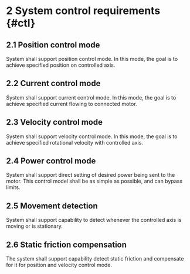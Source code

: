 # 2 System control requirements {#ctl}

## 2.1 Position control mode

System shall support position control mode.
In this mode, the goal is to achieve specified position on controlled axis.

## 2.2 Current control mode

System shall support current control mode.
In this mode, the goal is to achieve specified current flowing to connected motor.

## 2.3 Velocity control mode

System shall support velocity control mode.
In this mode, the goal is to achieve specified rotational velocity with controlled axis.

## 2.4 Power control mode

System shall support direct setting of desired power being sent to the motor.
This control model shall be as simple as possible, and can bypass limits.

## 2.5 Movement detection

System shall support capability to detect whenever the controlled axis is moving or is stationary.

## 2.6 Static friction compensation

The system shall support capability detect static friction and compensate for it for position and velocity control mode.
